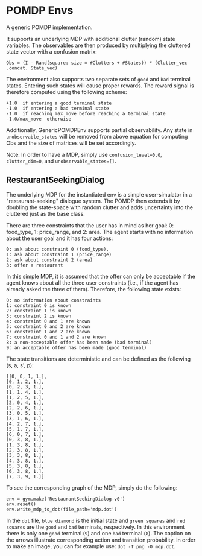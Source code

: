 # POMDP Envs

A generic POMDP implementation.

It supports an underlying MDP with additional clutter (random) state variables.
The observables are then produced by multiplying the cluttered state vector with a confusion matrix:

    Obs = (I - Rand(square: size = #Clutters + #States)) * (Clutter_vec .concat. State_vec)

The environment also supports two separate sets of `good` and `bad` terminal states. Entering such states
will cause proper rewards. The reward signal is therefore computed using the following scheme:

    +1.0  if entering a good terminal state
    -1.0  if entering a bad terminal state
    -1.0  if reaching max_move before reaching a terminal state
    -1.0/max_move  otherwise

Additionally, GenericPOMDPEnv supports partial observability. Any state in `unobservable_states` will be removed
from above equation for computing Obs and the size of matrices will be set accordingly.

Note: In order to have a MDP, simply use `confusion_level=0.0`, `clutter_dim=0`, and `unobservable_states=[]`.

## RestaurantSeekingDialog

The underlying MDP for the instantiated env is a simple user-simulator in a "restaurant-seeking" dialogue system. The POMDP then extends it by doubling the state-space with random clutter and adds uncertainty into the cluttered just as the base class.  

There are three constraints that the user has in mind as her goal: 0: food_type, 1: price_range, and 2: area. The agent starts with no information about the user goal and it has four actions: 

```
0: ask about constraint 0 (food_type), 
1: ask about constraint 1 (price_range)
2: ask about constraint 2 (area)
3: offer a restaurant
```

In this simple MDP, it is assumed that the offer can only be acceptable if the agent knows about all the three user constraints (i.e., if the agent has already asked the three of them). Therefore, the following state exists:

```
0: no information about constraints
1: constraint 0 is known
2: constraint 1 is known
3: constraint 2 is known
4: constraint 0 and 1 are known
5: constraint 0 and 2 are known
6: constraint 1 and 2 are known
7: constraint 0 and 1 and 2 are known
8: a non-acceptable offer has been made (bad terminal)
9: an acceptable offer has been made (good terminal)
```

The state transitions are deterministic and can be defined as the following (s, a, s', p):

```
[[0, 0, 1, 1.],
[0, 1, 2, 1.],
[0, 2, 3, 1.],
[1, 1, 4, 1.],
[1, 2, 5, 1.],
[2, 0, 4, 1.],
[2, 2, 6, 1.],
[3, 0, 5, 1.],
[3, 1, 6, 1.],
[4, 2, 7, 1.],
[5, 1, 7, 1.],
[6, 0, 7, 1.],
[0, 3, 8, 1.],
[1, 3, 8, 1.],
[2, 3, 8, 1.],
[3, 3, 8, 1.],
[4, 3, 8, 1.],
[5, 3, 8, 1.],
[6, 3, 8, 1.],
[7, 3, 9, 1.]]
```

To see the corresponding graph of the MDP, simply do the following:

```
env = gym.make('RestaurantSeekingDialog-v0')
env.reset()
env.write_mdp_to_dot(file_path='mdp.dot')
```

In the `dot` file, `blue diamond` is the initial state and `green squares` and `red squares` are the `good` and `bad` terminals, respectively. In this environment there is only one `good` terminal (`9`) and one `bad` terminal (`8`). The caption on the arrows illustrate corresponding action and transition probability. In order to make an image, you can for example use: `dot -T png -O mdp.dot`.
